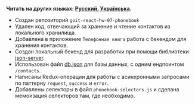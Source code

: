 **Читать на других языках: [Русский](README.md), [Українська](README.ua.md).**

- Создан репозиторий `goit-react-hw-07-phonebook`
- Удален код, отвечающий за хранение и чтение контактов из локального хранилища.
- Добавлена в приложение `Телефонная книга` работа с бекендом для хранения 
контактов.
- Создан локальный бекенд для разработки при помощи библиотеки
  [json-server](https://github.com/typicode/json-server).
- Использован файл [db.json](./db.json) для базы данных, с одним ендпоинтом
  `/contacts`.
- Написаны Redux-операции для работы с асинхронными запросами по паттерну
  `request`, `success` и `error`.
- Добавлены селекторы в файл `phonebook-selectors.js` и сделана мемоизация селекторов
  там, где необходимо.

